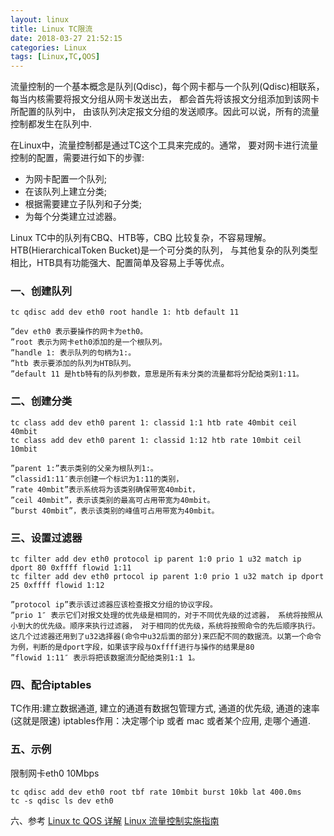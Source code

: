 ```yaml
---
layout: linux
title: Linux TC限流
date: 2018-03-27 21:52:15
categories: Linux
tags: [Linux,TC,QOS]
---
```

流量控制的一个基本概念是队列(Qdisc)，每个网卡都与一个队列(Qdisc)相联系， 每当内核需要将报文分组从网卡发送出去， 都会首先将该报文分组添加到该网卡所配置的队列中， 由该队列决定报文分组的发送顺序。因此可以说，所有的流量控制都发生在队列中.

在Linux中，流量控制都是通过TC这个工具来完成的。通常， 要对网卡进行流量控制的配置，需要进行如下的步骤:
- 为网卡配置一个队列;
- 在该队列上建立分类;
- 根据需要建立子队列和子分类;
- 为每个分类建立过滤器。

Linux TC中的队列有CBQ、HTB等，CBQ 比较复杂，不容易理解。HTB(HierarchicaIToken Bucket)是一个可分类的队列， 与其他复杂的队列类型相比，HTB具有功能强大、配置简单及容易上手等优点。

### 一、创建队列
```
tc qdisc add dev eth0 root handle 1: htb default 11

”dev eth0 表示要操作的网卡为eth0。
”root 表示为网卡eth0添加的是一个根队列。
”handle 1: 表示队列的句柄为1:。
”htb 表示要添加的队列为HTB队列。
”default 11 是htb特有的队列参数，意思是所有未分类的流量都将分配给类别1:11。
```
### 二、创建分类
```
tc class add dev eth0 parent 1: classid 1:1 htb rate 40mbit ceil 40mbit
tc class add dev eth0 parent 1: classid 1:12 htb rate 10mbit ceil 10mbit

”parent 1:”表示类别的父亲为根队列1:。
”classid1:11″表示创建一个标识为1:11的类别，
”rate 40mbit”表示系统将为该类别确保带宽40mbit，
”ceil 40mbit”，表示该类别的最高可占用带宽为40mbit。
”burst 40mbit”，表示该类别的峰值可占用带宽为40mbit。
```
### 三、设置过滤器
```
tc filter add dev eth0 protocol ip parent 1:0 prio 1 u32 match ip dport 80 0xffff flowid 1:11
tc filter add dev eth0 prtocol ip parent 1:0 prio 1 u32 match ip dport 25 0xffff flowid 1:12

”protocol ip”表示该过滤器应该检查报文分组的协议字段。
”prio 1″ 表示它们对报文处理的优先级是相同的，对于不同优先级的过滤器， 系统将按照从小到大的优先级。顺序来执行过滤器， 对于相同的优先级，系统将按照命令的先后顺序执行。这几个过滤器还用到了u32选择器(命令中u32后面的部分)来匹配不同的数据流。以第一个命令为例，判断的是dport字段，如果该字段与Oxffff进行与操作的结果是80
”flowid 1:11″ 表示将把该数据流分配给类别1:1 1。
```
### 四、配合iptables
TC作用:建立数据通道, 建立的通道有数据包管理方式, 通道的优先级, 通道的速率(这就是限速)
iptables作用：决定哪个ip 或者 mac 或者某个应用, 走哪个通道.

### 五、示例
限制网卡eth0 10Mbps
```
tc qdisc add dev eth0 root tbf rate 10mbit burst 10kb lat 400.0ms
tc -s qdisc ls dev eth0
```

六、参考
[Linux tc QOS 详解][1]
[Linux 流量控制实施指南][2]

[1]: http://www.wy182000.com/2013/04/15/linux-tc-%E8%AF%A6%E8%A7%A3/        "Linux tc QOS 详解" 
[2]: http://www.wy182000.com/2013/04/17/linux-%E6%B5%81%E9%87%8F%E6%8E%A7%E5%88%B6%E5%AE%9E%E6%96%BD%E6%8C%87%E5%8D%97/	"Linux 流量控制实施指南" 
